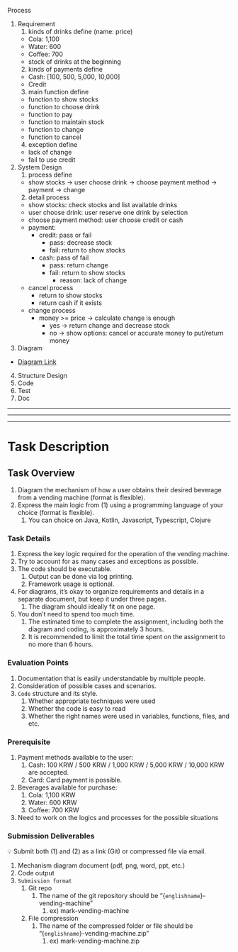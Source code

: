 Process

1. Requirement
    1. kinds of drinks define (name: price)
    - Cola: 1,100
    - Water: 600
    - Coffee: 700
    - stock of drinks at the beginning
    2. kinds of payments define
    - Cash: [100, 500, 5,000, 10,000]
    - Credit
    3. main function define
    - function to show stocks
    - function to choose drink
    - function to pay
    - function to maintain stock
    - function to change
    - function to cancel
    4. exception define
    - lack of change
    - fail to use credit
2. System Design
    1. process define
    - show stocks -> user choose drink -> choose payment method -> payment -> change
    2. detail process
    - show stocks: check stocks and list available drinks
    - user choose drink: user reserve one drink by selection
    - choose payment method: user choose credit or cash
    - payment:
        - credit: pass or fail
            - pass: decrease stock
            - fail: return to show stocks
        - cash: pass of fail
            - pass: return change
            - fail: return to show stocks
                - reason: lack of change
    - cancel process
        - return to show stocks
        - return cash if it exists
    - change process
        - money >= price -> calculate change is enough
            - yes -> return change and decrease stock
            - no -> show options: cancel or accurate money to put/return money
3. Diagram

-   [Diagram Link](vending-machine.pdf)

4. Structure Design
5. Code
6. Test
7. Doc

---

---

---

# Task Description

## Task Overview

1. Diagram the mechanism of how a user obtains their desired beverage from a vending machine (format is flexible).
2. Express the main logic from (1) using a programming language of your choice (format is flexible).
    1. You can choice on Java, Kotlin, Javascript, Typescript, Clojure

### Task Details

1. Express the key logic required for the operation of the vending machine.
2. Try to account for as many cases and exceptions as possible.
3. The code should be executable.
    1. Output can be done via log printing.
    2. Framework usage is optional.
4. For diagrams, it’s okay to organize requirements and details in a separate document, but keep it under three pages.
    1. The diagram should ideally fit on one page.
5. You don’t need to spend too much time.
    1. The estimated time to complete the assignment, including both the diagram and coding, is approximately 3 hours.
    2. It is recommended to limit the total time spent on the assignment to no more than 6 hours.

### Evaluation Points

1. Documentation that is easily understandable by multiple people.
2. Consideration of possible cases and scenarios.
3. `Code` structure and its style.
    1. Whether appropriate techniques were used
    2. Whether the code is easy to read
    3. Whether the right names were used in variables, functions, files, and etc.

### Prerequisite

1. Payment methods available to the user:
    1. Cash: 100 KRW / 500 KRW / 1,000 KRW / 5,000 KRW / 10,000 KRW are accepted.
    2. Card: Card payment is possible.
2. Beverages available for purchase:
    1. Cola: 1,100 KRW
    2. Water: 600 KRW
    3. Coffee: 700 KRW
3. Need to work on the logics and processes for the possible situations

### Submission Deliverables

<aside>
💡 Submit both (1) and (2) as a link (Git) or compressed file via email.

</aside>

1. Mechanism diagram document (pdf, png, word, ppt, etc.)
2. Code output
3. `Submission format`
    1. Git repo
        1. The name of the git repository should be “{`englishname`}-vending-machine”
            1. ex) mark-vending-machine
    2. File compression
        1. The name of the compressed folder or file should be “{`englishname`}-vending-machine.zip”
            1. ex) mark-vending-machine.zip
